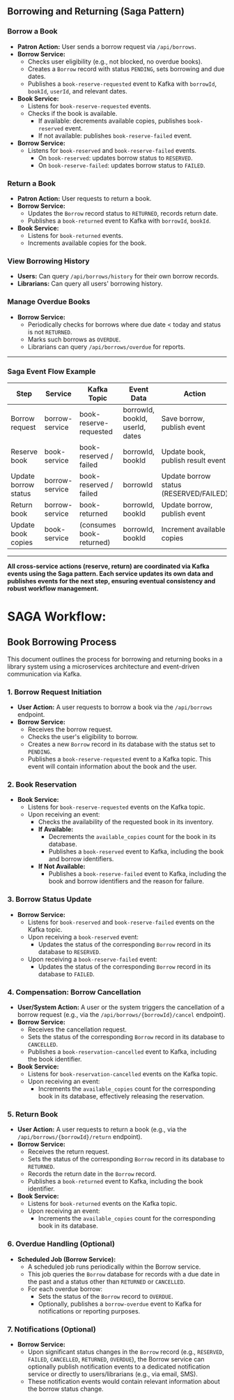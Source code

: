 ## Borrowing and Returning (Saga Pattern)

### Borrow a Book

- **Patron Action:** User sends a borrow request via `/api/borrows`.
- **Borrow Service:**
  - Checks user eligibility (e.g., not blocked, no overdue books).
  - Creates a `Borrow` record with status `PENDING`, sets borrowing and due dates.
  - Publishes a `book-reserve-requested` event to Kafka with `borrowId`, `bookId`, `userId`, and relevant dates.
- **Book Service:**
  - Listens for `book-reserve-requested` events.
  - Checks if the book is available.
    - If available: decrements available copies, publishes `book-reserved` event.
    - If not available: publishes `book-reserve-failed` event.
- **Borrow Service:**
  - Listens for `book-reserved` and `book-reserve-failed` events.
    - On `book-reserved`: updates borrow status to `RESERVED`.
    - On `book-reserve-failed`: updates borrow status to `FAILED`.

### Return a Book

- **Patron Action:** User requests to return a book.
- **Borrow Service:**
  - Updates the `Borrow` record status to `RETURNED`, records return date.
  - Publishes a `book-returned` event to Kafka with `borrowId`, `bookId`.
- **Book Service:**
  - Listens for `book-returned` events.
  - Increments available copies for the book.

### View Borrowing History

- **Users:** Can query `/api/borrows/history` for their own borrow records.
- **Librarians:** Can query all users' borrowing history.

### Manage Overdue Books

- **Borrow Service:**
  - Periodically checks for borrows where due date < today and status is not `RETURNED`.
  - Marks such borrows as `OVERDUE`.
  - Librarians can query `/api/borrows/overdue` for reports.

---

### Saga Event Flow Example

| Step                | Service         | Kafka Topic              | Event Data                          | Action                                  |
|---------------------|----------------|--------------------------|--------------------------------------|------------------------------------------|
| Borrow request      | borrow-service | book-reserve-requested   | borrowId, bookId, userId, dates     | Save borrow, publish event               |
| Reserve book        | book-service   | book-reserved / failed   | borrowId, bookId                    | Update book, publish result event        |
| Update borrow status| borrow-service | book-reserved / failed   | borrowId                            | Update borrow status (RESERVED/FAILED)   |
| Return book         | borrow-service | book-returned            | borrowId, bookId                    | Update borrow, publish event             |
| Update book copies  | book-service   | (consumes book-returned) | borrowId, bookId                    | Increment available copies               |

---

**All cross-service actions (reserve, return) are coordinated via Kafka events using the Saga pattern. Each service updates its own data and publishes events for the next step, ensuring eventual consistency and robust workflow management.**

# SAGA Workflow:

## Book Borrowing Process

This document outlines the process for borrowing and returning books in a library system using a microservices architecture and event-driven communication via Kafka.

### 1. Borrow Request Initiation

- **User Action:** A user requests to borrow a book via the `/api/borrows` endpoint.
- **Borrow Service:**
    - Receives the borrow request.
    - Checks the user's eligibility to borrow.
    - Creates a new `Borrow` record in its database with the status set to `PENDING`.
    - Publishes a `book-reserve-requested` event to a Kafka topic. This event will contain information about the book and the user.

### 2. Book Reservation

- **Book Service:**
    - Listens for `book-reserve-requested` events on the Kafka topic.
    - Upon receiving an event:
        - Checks the availability of the requested book in its inventory.
        - **If Available:**
            - Decrements the `available_copies` count for the book in its database.
            - Publishes a `book-reserved` event to Kafka, including the book and borrow identifiers.
        - **If Not Available:**
            - Publishes a `book-reserve-failed` event to Kafka, including the book and borrow identifiers and the reason for failure.

### 3. Borrow Status Update

- **Borrow Service:**
    - Listens for `book-reserved` and `book-reserve-failed` events on the Kafka topic.
    - Upon receiving a `book-reserved` event:
        - Updates the status of the corresponding `Borrow` record in its database to `RESERVED`.
    - Upon receiving a `book-reserve-failed` event:
        - Updates the status of the corresponding `Borrow` record in its database to `FAILED`.

### 4. Compensation: Borrow Cancellation

- **User/System Action:** A user or the system triggers the cancellation of a borrow request (e.g., via the `/api/borrows/{borrowId}/cancel` endpoint).
- **Borrow Service:**
    - Receives the cancellation request.
    - Sets the status of the corresponding `Borrow` record in its database to `CANCELLED`.
    - Publishes a `book-reservation-cancelled` event to Kafka, including the book identifier.
- **Book Service:**
    - Listens for `book-reservation-cancelled` events on the Kafka topic.
    - Upon receiving an event:
        - Increments the `available_copies` count for the corresponding book in its database, effectively releasing the reservation.

### 5. Return Book

- **User Action:** A user requests to return a book (e.g., via the `/api/borrows/{borrowId}/return` endpoint).
- **Borrow Service:**
    - Receives the return request.
    - Sets the status of the corresponding `Borrow` record in its database to `RETURNED`.
    - Records the return date in the `Borrow` record.
    - Publishes a `book-returned` event to Kafka, including the book identifier.
- **Book Service:**
    - Listens for `book-returned` events on the Kafka topic.
    - Upon receiving an event:
        - Increments the `available_copies` count for the corresponding book in its database.

### 6. Overdue Handling (Optional)

- **Scheduled Job (Borrow Service):**
    - A scheduled job runs periodically within the Borrow service.
    - This job queries the `Borrow` database for records with a due date in the past and a status other than `RETURNED` or `CANCELLED`.
    - For each overdue borrow:
        - Sets the status of the `Borrow` record to `OVERDUE`.
        - Optionally, publishes a `borrow-overdue` event to Kafka for notifications or reporting purposes.

### 7. Notifications (Optional)

- **Borrow Service:**
    - Upon significant status changes in the `Borrow` record (e.g., `RESERVED`, `FAILED`, `CANCELLED`, `RETURNED`, `OVERDUE`), the Borrow service can optionally publish notification events to a dedicated notification service or directly to users/librarians (e.g., via email, SMS).
    - These notification events would contain relevant information about the borrow status change.